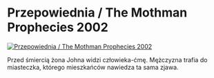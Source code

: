 Przepowiednia / The Mothman Prophecies 2002 
=============
[![Przepowiednia / The Mothman Prophecies 2002 ](http://vidos.pl/images/player.gif)](http://vidos.pl/przepowiednia-the-mothman-prophecies-2002)

 Przed śmiercią żona Johna widzi człowieka-ćmę. Mężczyzna trafia do miasteczka, którego mieszkańców nawiedza ta sama zjawa.
